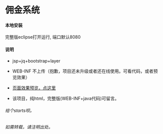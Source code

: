 ﻿# 佣金系统

#### 本地安装
完整版eclipse打开运行, 端口默认8080

#### 说明

* jsp+jq+bootstrap+layer

* WEB-INF 不上传（抱歉，项目还未升级或者还在线使用。可看代码，或者预览效果）

* [页面效果预览，点这里](./showImg/README.md)

* 该项目，纯html，完整版(WEB-INF+java代码)可留言。


###### 给个starts呗。
###### 如需转载，请注明出处。
